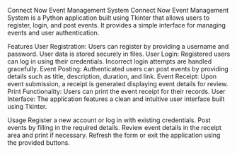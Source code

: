 Connect Now Event Management System
Connect Now Event Management System is a Python application built using Tkinter that allows users to register, login, and post events. It provides a simple interface for managing events and user authentication.

Features
User Registration: Users can register by providing a username and password. User data is stored securely in files.
User Login: Registered users can log in using their credentials. Incorrect login attempts are handled gracefully.
Event Posting: Authenticated users can post events by providing details such as title, description, duration, and link.
Event Receipt: Upon event submission, a receipt is generated displaying event details for review.
Print Functionality: Users can print the event receipt for their records.
User Interface: The application features a clean and intuitive user interface built using Tkinter.


Usage
Register a new account or log in with existing credentials.
Post events by filling in the required details.
Review event details in the receipt area and print if necessary.
Refresh the form or exit the application using the provided buttons.
